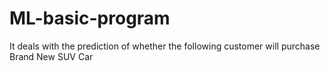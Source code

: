 # ML-basic-program
It deals with the prediction of whether the following customer will purchase Brand New SUV Car
